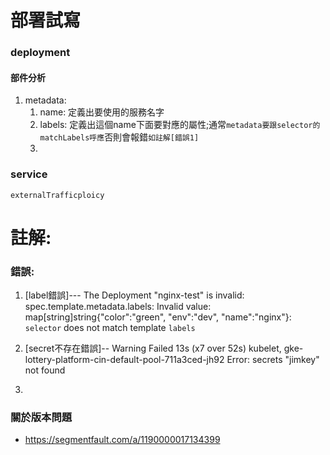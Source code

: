 # 部署試寫
### deployment
#### 部件分析
1. metadata:
   1. name: 定義出要使用的服務名字
   2. labels: 定義出這個name下面要對應的屬性;通常`metadata要跟selector的matchLabels呼應`否則會報錯`如註解[錯誤1]`
   3. 

### service


`externalTrafficploicy`


# 註解:
### 錯誤:
1. [label錯誤]---
The Deployment "nginx-test" is invalid: spec.template.metadata.labels: Invalid value: map[string]string{"color":"green", "env":"dev", "name":"nginx"}: `selector` does not match template `labels`

2. [secret不存在錯誤]--
Warning  Failed          13s (x7 over 52s)  kubelet, gke-lottery-platform-cin-default-pool-711a3ced-jh92  Error: secrets "jimkey" not found

3. 



### 關於版本問題
- https://segmentfault.com/a/1190000017134399